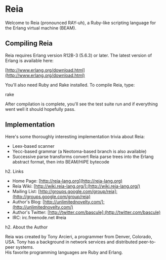 Reia
====

Welcome to Reia (pronounced RAY-uh), a Ruby-like scripting language for the 
Erlang virtual machine (BEAM).

Compiling Reia
--------------

Reia requires Erlang version R12B-3 (5.6.3) or later. The latest version of 
Erlang is available here:

[http://www.erlang.org/download.html](http://www.erlang.org/download.html)

You'll also need Ruby and Rake installed.  To compile Reia, type:

 rake

After compilation is complete, you'll see the test suite run and if everything
went well it should hopefully pass.

Implementation
--------------

Here's some thoroughly interesting implementation trivia about Reia:

* Leex-based scanner
* Yecc-based grammar (a Neotoma-based branch is also available)
* Successive parse transforms convert Reia parse trees into the Erlang abstract
  format, then into BEAM/HiPE bytecode

h2. Links

* Home Page: [http://reia-lang.org](http://reia-lang.org)
* Reia Wiki: [http://wiki.reia-lang.org/]:(http://wiki.reia-lang.org/)
* Mailing List: [http://groups.google.com/group/reia]:(http://groups.google.com/group/reia)
* Author's Blog: [http://unlimitednovelty.com/]:(http://unlimitednovelty.com/)
* Author's Twitter: [http://twitter.com/bascule]:(http://twitter.com/bascule)
* IRC: irc.freenode.net #reia

h2. About the Author

Reia was created by Tony Arcieri, a programmer from Denver, Colorado, USA.
Tony has a background in network services and distributed peer-to-peer systems.  
His favorite programming languages are Ruby and Erlang.
